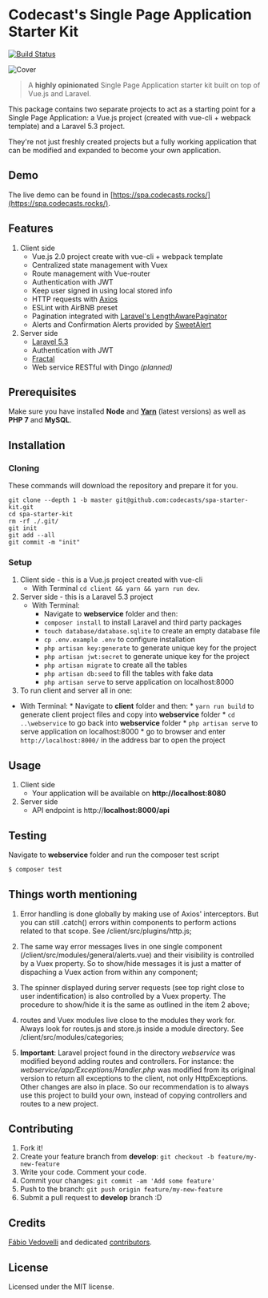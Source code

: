 # Codecast's Single Page Application Starter Kit

[![Build Status](https://travis-ci.org/codecasts/spa-starter-kit.svg?branch=develop)](https://travis-ci.org/codecasts/spa-starter-kit)

![Cover](http://vedovelli.com.br/spas.png)

> A **highly opinionated** Single Page Application starter kit built on top of Vue.js and Laravel.

This package contains two separate projects to act as a starting point for a Single Page Application: a Vue.js project (created with vue-cli + webpack template) and a Laravel 5.3 project.

They're not just freshly created projects but a fully working application that can be modified and expanded to become your own application.

## Demo

The live demo can be found in [https://spa.codecasts.rocks/](https://spa.codecasts.rocks/).

## Features

1. Client side
    * Vue.js 2.0 project create with vue-cli + webpack template
    * Centralized state management with Vuex
    * Route management with Vue-router
    * Authentication with JWT
    * Keep user signed in using local stored info
    * HTTP requests with [Axios](https://github.com/mzabriskie/axios)
    * ESLint with AirBNB preset
    * Pagination integrated with [Laravel's LengthAwarePaginator](https://laravel.com/docs/5.3/pagination#converting-results-to-json)
    * Alerts and Confirmation Alerts provided by [SweetAlert](http://t4t5.github.io/sweetalert/)
2. Server side
    * [Laravel 5.3](https://github.com/laravel/laravel/tree/v5.3.16)
    * Authentication with JWT
    * [Fractal](http://fractal.thephpleague.com/)
    * Web service RESTful with Dingo *(planned)*

## Prerequisites

Make sure you have installed **Node** and [**Yarn**](https://yarnpkg.com/) (latest versions) as well as **PHP 7** and **MySQL**.

## Installation

### Cloning

These commands will download the repository and prepare it for you.

```ssh
git clone --depth 1 -b master git@github.com:codecasts/spa-starter-kit.git
cd spa-starter-kit
rm -rf ./.git/
git init
git add --all
git commit -m "init"
```

### Setup

1. Client side - this is a Vue.js project created with vue-cli
	* With Terminal `cd client && yarn && yarn run dev`.
2. Server side - this is a Laravel 5.3 project
	* With Terminal:
        * Navigate to **webservice** folder and then:
        * `composer install` to install Laravel and third party packages
        * `touch database/database.sqlite` to create an empty database file
        * `cp .env.example .env` to configure installation
        * `php artisan key:generate` to generate unique key for the project
        * `php artisan jwt:secret` to generate unique key for the project
        * `php artisan migrate` to create all the tables
        * `php artisan db:seed` to fill the tables with fake data
        * `php artisan serve` to serve application on localhost:8000
3. To run client and server all in one:
  * With Terminal:
        * Navigate to **client** folder and then:
        * `yarn run build` to generate client project files and copy into **webservice** folder
        * `cd ..\webservice` to go back into **webservice** folder
        * `php artisan serve` to serve application on localhost:8000
        * go to browser and enter `http://localhost:8000/` in the address bar to open the project

## Usage

1. Client side
	* Your application will be available on **http://localhost:8080**
2. Server side
	* API endpoint is http://**localhost:8000/api**

## Testing

Navigate to **webservice** folder and run the composer test script

``` bash
$ composer test
```

## Things worth mentioning

1. Error handling is done globally by making use of Axios' interceptors. But you can still .catch() errors within components to perform actions related to that scope. See /client/src/plugins/http.js;

2. The same way error messages lives in one single component (/client/src/modules/general/alerts.vue) and their visibility is controlled by a Vuex property. So to show/hide messages it is just a matter of dispaching a Vuex action from within any component;

3. The spinner displayed during server requests (see top right close to user indentification) is also controlled by a Vuex property. The procedure to show/hide it is the same as outlined in the item 2 above;

4. routes and Vuex modules live close to the modules they work for. Always look for routes.js and store.js inside a module directory. See /client/src/modules/categories;

5. **Important**: Laravel project found in the directory *webservice* was modified beyond adding routes and controllers. For instance: the *webservice/app/Exceptions/Handler.php* was modified from its original version to return all exceptions to the client, not only HttpExceptions. Other changes are also in place. So our recommendation is to always use this project to build your own, instead of copying controllers and routes to a new project.

## Contributing

1. Fork it!
2. Create your feature branch from **develop**: `git checkout -b feature/my-new-feature`
3. Write your code. Comment your code.
4. Commit your changes: `git commit -am 'Add some feature'`
5. Push to the branch: `git push origin feature/my-new-feature`
6. Submit a pull request to **develop** branch :D

## Credits

[Fábio Vedovelli](https://github.com/vedovelli) and dedicated [contributors](https://github.com/codecasts/spa-starter-kit/graphs/contributors).

## License

Licensed under the MIT license.
